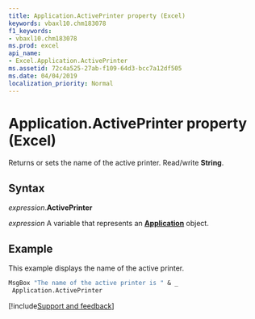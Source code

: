```yaml
---
title: Application.ActivePrinter property (Excel)
keywords: vbaxl10.chm183078
f1_keywords:
- vbaxl10.chm183078
ms.prod: excel
api_name:
- Excel.Application.ActivePrinter
ms.assetid: 72c4a525-27ab-f109-64d3-bcc7a12df505
ms.date: 04/04/2019
localization_priority: Normal
---
```



# Application.ActivePrinter property (Excel)

Returns or sets the name of the active printer. Read/write **String**.


## Syntax

_expression_.**ActivePrinter**

_expression_ A variable that represents an **[Application](Excel.Application(object).md)** object.


## Example

This example displays the name of the active printer.

```vb
MsgBox "The name of the active printer is " & _ 
 Application.ActivePrinter
```




[!include[Support and feedback](~/includes/feedback-boilerplate.md)]
